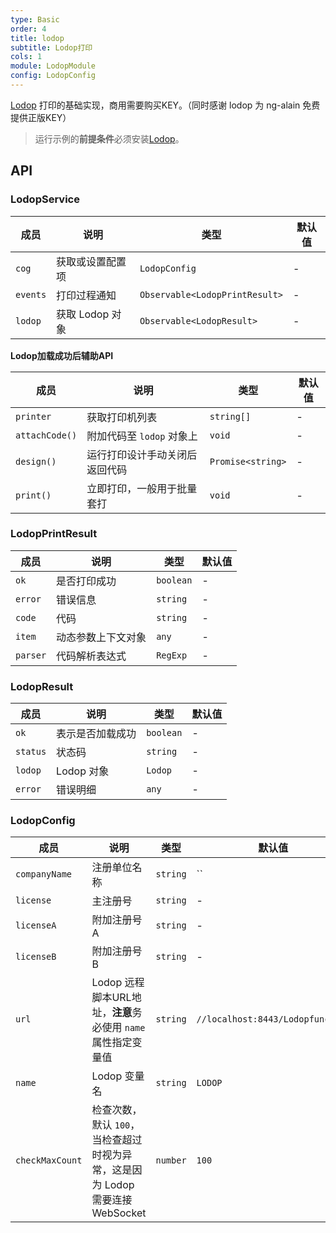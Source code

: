 ```yaml
---
type: Basic
order: 4
title: lodop
subtitle: Lodop打印
cols: 1
module: LodopModule
config: LodopConfig
---
```


[Lodop](http://c-lodop.com/) 打印的基础实现，商用需要购买KEY。（同时感谢 lodop 为 ng-alain 免费提供正版KEY）

> 运行示例的**前提条件**必须安装[Lodop](http://c-lodop.com/download.html)。

## API

### LodopService

成员 | 说明 | 类型 | 默认值
----|------|-----|------
`cog` | 获取或设置配置项 | `LodopConfig` | -
`events` | 打印过程通知 | `Observable<LodopPrintResult>` | -
`lodop` | 获取 Lodop 对象 | `Observable<LodopResult>` | -

**Lodop加载成功后辅助API**

成员 | 说明 | 类型 | 默认值
----|------|-----|------
`printer` | 获取打印机列表  | `string[]` | -
`attachCode()` | 附加代码至 `lodop` 对象上  | `void` | -
`design()` | 运行打印设计手动关闭后返回代码 | `Promise<string>` | -
`print()` | 立即打印，一般用于批量套打 | `void` | -

### LodopPrintResult

成员 | 说明 | 类型 | 默认值
----|------|-----|------
`ok` | 是否打印成功 | `boolean` | -
`error` | 错误信息 | `string` | -
`code` | 代码 | `string` | -
`item` | 动态参数上下文对象 | `any` | -
`parser` | 代码解析表达式 | `RegExp` | -

### LodopResult

成员 | 说明 | 类型 | 默认值
----|------|-----|------
`ok` | 表示是否加载成功 | `boolean` | -
`status` | 状态码 | `string` | -
`lodop` | Lodop 对象 | `Lodop` | -
`error` | 错误明细 | `any` | -

### LodopConfig

成员 | 说明 | 类型 | 默认值
----|------|-----|------
`companyName` | 注册单位名称 | `string` | ``
`license` | 主注册号 | `string` | -
`licenseA` | 附加注册号A | `string` | -
`licenseB` | 附加注册号B | `string` | -
`url` | Lodop 远程脚本URL地址，**注意**务必使用 `name` 属性指定变量值 | `string` | `//localhost:8443/Lodopfuncs.js`
`name` | Lodop 变量名 | `string` | `LODOP`
`checkMaxCount` | 检查次数，默认 `100`，当检查超过时视为异常，这是因为 Lodop 需要连接 WebSocket | `number` | `100`
